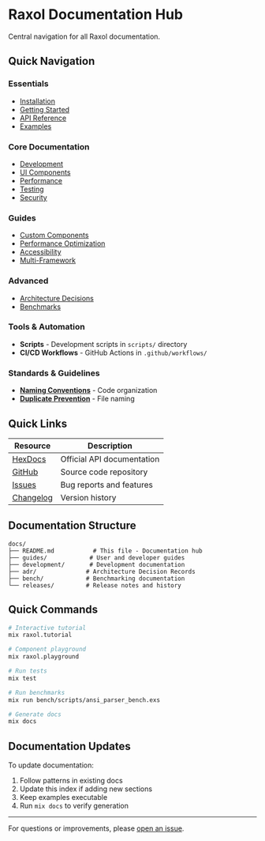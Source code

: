 # Raxol Documentation Hub

Central navigation for all Raxol documentation.

## Quick Navigation

### Essentials
- [Installation](../README.md#installation)
- [Getting Started](getting-started.md)
- [API Reference](api-reference.md)
- [Examples](../examples/README.md)

### Core Documentation
- [Development](development.md)
- [UI Components](components.md)
- [Performance](performance.md)
- [Testing](testing.md)
- [Security](security.md)

### Guides
- [Custom Components](guides/custom_components.md)
- [Performance Optimization](guides/performance_optimization.md)
- [Accessibility](guides/accessibility_implementation_guide.md)
- [Multi-Framework](guides/multi_framework_migration_guide.md)

### Advanced
- [Architecture Decisions](adr/)
- [Benchmarks](bench/)

### Tools & Automation
- **Scripts** - Development scripts in `scripts/` directory
- **CI/CD Workflows** - GitHub Actions in `.github/workflows/`

### Standards & Guidelines
- [**Naming Conventions**](development/NAMING_CONVENTIONS.md) - Code organization
- [**Duplicate Prevention**](development/duplicate_filename_prevention.md) - File naming

## Quick Links

| Resource | Description |
|----------|-------------|
| [HexDocs](https://hexdocs.pm/raxol) | Official API documentation |
| [GitHub](https://github.com/Hydepwns/raxol) | Source code repository |
| [Issues](https://github.com/Hydepwns/raxol/issues) | Bug reports and features |
| [Changelog](../CHANGELOG.md) | Version history |

## Documentation Structure

```
docs/
├── README.md           # This file - Documentation hub
├── guides/            # User and developer guides
├── development/       # Development documentation
├── adr/              # Architecture Decision Records
├── bench/            # Benchmarking documentation
└── releases/         # Release notes and history
```

## Quick Commands

```bash
# Interactive tutorial
mix raxol.tutorial

# Component playground
mix raxol.playground

# Run tests
mix test

# Run benchmarks
mix run bench/scripts/ansi_parser_bench.exs

# Generate docs
mix docs
```

## Documentation Updates

To update documentation:
1. Follow patterns in existing docs
2. Update this index if adding new sections
3. Keep examples executable
4. Run `mix docs` to verify generation

---

For questions or improvements, please [open an issue](https://github.com/Hydepwns/raxol/issues).